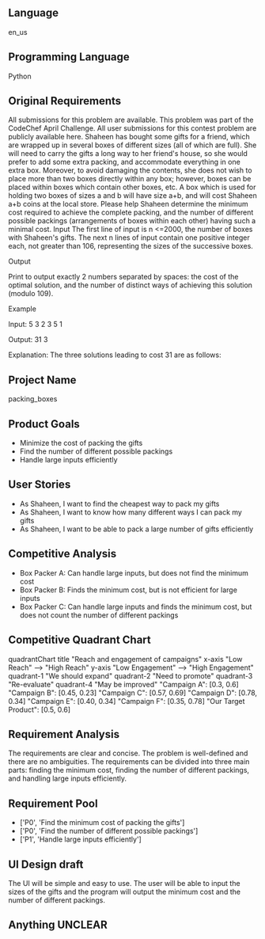 ## Language

en_us

## Programming Language

Python

## Original Requirements

All submissions for this problem are available.
This problem was part of the CodeChef April Challenge.  All user submissions for this contest problem are publicly available here.
Shaheen has bought some gifts for a friend, which are wrapped up in several boxes of different sizes (all of which are full). She will need to carry the gifts a long way to her friend's house, so she would prefer to add some extra packing, and accommodate everything in one extra box. Moreover, to avoid damaging the contents, she does not wish to place more than two boxes directly within any box; however, boxes can be placed within boxes which contain other boxes, etc. A box which is used for holding two boxes of sizes a and b will have size a+b, and will cost Shaheen a+b coins at the local store. Please help Shaheen determine the minimum cost required to achieve the complete packing, and the number of different possible packings (arrangements of boxes within each other) having such a minimal cost.
Input
The first line of input is n <=2000, the number of boxes with Shaheen's gifts. The next n lines of input contain one positive integer each, not greater than 106, representing the sizes of the successive boxes.

Output

Print to output exactly 2 numbers separated by spaces: the cost of the optimal solution, and the number of distinct ways of achieving this solution (modulo 109).

Example

Input:
5
3
2
3
5
1

Output:
31 3


Explanation:
The three solutions leading to cost 31 are as follows:

## Project Name

packing_boxes

## Product Goals

- Minimize the cost of packing the gifts
- Find the number of different possible packings
- Handle large inputs efficiently

## User Stories

- As Shaheen, I want to find the cheapest way to pack my gifts
- As Shaheen, I want to know how many different ways I can pack my gifts
- As Shaheen, I want to be able to pack a large number of gifts efficiently

## Competitive Analysis

- Box Packer A: Can handle large inputs, but does not find the minimum cost
- Box Packer B: Finds the minimum cost, but is not efficient for large inputs
- Box Packer C: Can handle large inputs and finds the minimum cost, but does not count the number of different packings

## Competitive Quadrant Chart

quadrantChart
    title "Reach and engagement of campaigns"
    x-axis "Low Reach" --> "High Reach"
    y-axis "Low Engagement" --> "High Engagement"
    quadrant-1 "We should expand"
    quadrant-2 "Need to promote"
    quadrant-3 "Re-evaluate"
    quadrant-4 "May be improved"
    "Campaign A": [0.3, 0.6]
    "Campaign B": [0.45, 0.23]
    "Campaign C": [0.57, 0.69]
    "Campaign D": [0.78, 0.34]
    "Campaign E": [0.40, 0.34]
    "Campaign F": [0.35, 0.78]
    "Our Target Product": [0.5, 0.6]

## Requirement Analysis

The requirements are clear and concise. The problem is well-defined and there are no ambiguities. The requirements can be divided into three main parts: finding the minimum cost, finding the number of different packings, and handling large inputs efficiently.

## Requirement Pool

- ['P0', 'Find the minimum cost of packing the gifts']
- ['P0', 'Find the number of different possible packings']
- ['P1', 'Handle large inputs efficiently']

## UI Design draft

The UI will be simple and easy to use. The user will be able to input the sizes of the gifts and the program will output the minimum cost and the number of different packings.

## Anything UNCLEAR



